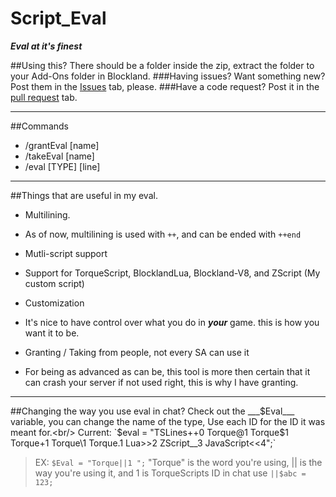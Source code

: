 # Script_Eval
___Eval at it's finest___

##Using this?
    There should be a folder inside the zip, extract the folder to your Add-Ons folder in Blockland.
###Having issues? Want something new?
Post them in the [Issues](https://github.com/Anthonyrules144/Script_Eval/issues) tab, please.
###Have a code request?
Post it in the [pull request](https://github.com/Anthonyrules144/Script_Eval/pulls) tab.

___

##Commands
* /grantEval [name]
* /takeEval [name]
* /eval [TYPE] [line]

___

##Things that are useful in my eval.
* Multilining. <br/>
 - As of now, multilining is used with `++`, and can be ended with `++end`
* Mutli-script support <br/>
 - Support for TorqueScript, BlocklandLua, Blockland-V8, and ZScript (My custom script)
* Customization <br/>
 - It's nice to have control over what you do in ***your*** game. this is how you want it to be.
* Granting / Taking from people, not every SA can use it<br/>
 - For being as advanced as can be, this tool is more then certain that it can crash your server if not used right, this is why I have granting.

___

##Changing the way you use eval in chat?
Check out the ___$Eval___ variable, you can change the name of the type, Use each ID for the ID it was meant for.<br/>
Current: `$eval = "TSLines++0 Torque@1 Torque$1 Torque+1 Torque\\1 Torque.1 Lua>>2 ZScript__3 JavaScript<<4";`<br/>
> EX: `$Eval = "Torque||1 ";` "Torque" is the word you're using, || is the way you're using it, and 1 is TorqueScripts ID
in chat use `||$abc = 123;`
